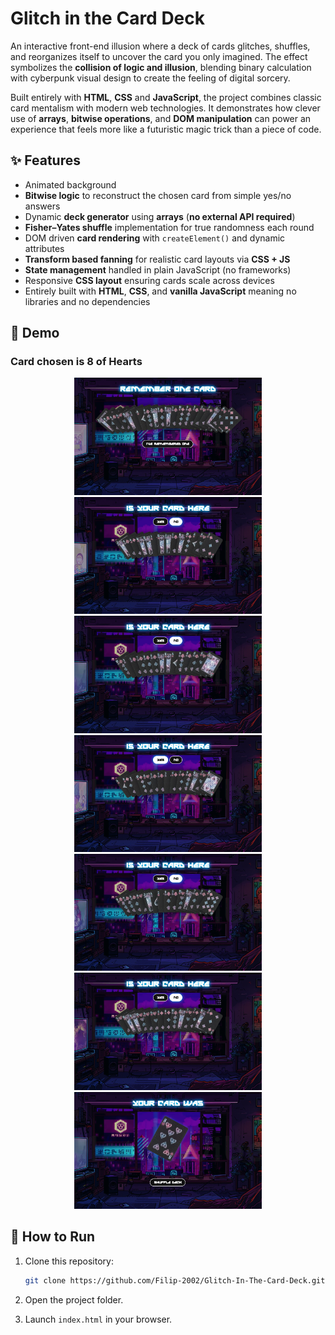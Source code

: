 # Glitch in the Card Deck

An interactive front-end illusion where a deck of cards glitches, shuffles, and reorganizes itself to uncover the card you only imagined.
The effect symbolizes the **collision of logic and illusion**, blending binary calculation with cyberpunk visual design to create the feeling of digital sorcery.

Built entirely with **HTML**, **CSS** and **JavaScript**, the project combines classic card mentalism with modern web technologies.
It demonstrates how clever use of **arrays**, **bitwise operations**, and **DOM manipulation** can power an experience that feels more like a futuristic magic trick than a piece of code.


## ✨ Features
- Animated background
- **Bitwise logic** to reconstruct the chosen card from simple yes/no answers
- Dynamic **deck generator** using **arrays** (**no external API required**)
- **Fisher–Yates shuffle** implementation for true randomness each round
- DOM driven **card rendering** with `createElement()` and dynamic attributes
- **Transform based fanning** for realistic card layouts via **CSS + JS**
- **State management** handled in plain JavaScript (no frameworks)
- Responsive **CSS layout** ensuring cards scale across devices
- Entirely built with **HTML**, **CSS**, and **vanilla JavaScript** meaning no libraries and no dependencies

 
## 🎥 Demo

### Card chosen is **8 of Hearts**

<p align="center">
  <img src="demo/1.png" width="300">
  <img src="demo/2.png" width="300">
  <img src="demo/3.png" width="300">
  <img src="demo/4.png" width="300">
  <br>
  <img src="demo/5.png" width="300">
  <img src="demo/6.png" width="300">
  <img src="demo/7.png" width="300">
</p>

## 🚀 How to Run

1. Clone this repository:
   ```bash
   git clone https://github.com/Filip-2002/Glitch-In-The-Card-Deck.git

2. Open the project folder.

3. Launch `index.html` in your browser.









